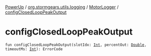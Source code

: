 [PowerUp](../../index.md) / [org.stormgears.utils.logging](../index.md) / [MotorLogger](index.md) / [configClosedLoopPeakOutput](./config-closed-loop-peak-output.md)

# configClosedLoopPeakOutput

`fun configClosedLoopPeakOutput(slotIdx: `[`Int`](https://kotlinlang.org/api/latest/jvm/stdlib/kotlin/-int/index.html)`, percentOut: `[`Double`](https://kotlinlang.org/api/latest/jvm/stdlib/kotlin/-double/index.html)`, timeoutMs: `[`Int`](https://kotlinlang.org/api/latest/jvm/stdlib/kotlin/-int/index.html)`): ErrorCode`